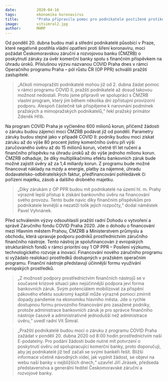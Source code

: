 ```yaml
---
date:         2020-04-16
tags:         ekonomika koronavirus
title:        "Praha připravila pomoc pro podnikatele postižené protikoronavirovými opatřeními"
image: 	      vitsimral2.jpg
author:       MHMP
---
```


Od pondělí 20. dubna budou malí a střední podnikatelé působící v Praze, které negativně postihla vládní opatření proti šíření koronaviru, moci požádat Českomoravskou záruční a rozvojovou banku (ČMZRB) o poskytnutí záruky za úvěr komerční banky spolu s finančním příspěvkem na úhradu úroků. Příslušnou výzvu nazvanou COVID Praha dnes v rámci Operačního programu Praha – pól růstu ČR (OP PPR) schválili pražští zastupitelé.

> „Ačkoli mimopražští podnikatelé mohou již od 2. dubna žádat pomoc v rámci programu COVID II, pražští podnikatelé až dosud takovou možnost nedostali. Proto jsme připravili ve spolupráci s ČMZRB vlastní program, který jim během několika dní zpřístupní provizorní podporu. Alespoň částečně tak přispějeme k narovnání podmínek pražských a mimopražských podnikatelů,“ řekl pražský primátor Zdeněk Hřib.

Na program COVID Praha je vyčleněno 600 milionů korun, přičemž žádosti o záruku budou zájemci moci ČMZRB podávat již od pondělí. Parametry záruky budou stejné jako v případě COVID II: podniky budou moci získat záruku až do výše 80 procent jistiny komerčního úvěru při výši zaručovaného úvěru až do 15 milionů korun, včetně tří let ručení a finančního příspěvku na úhradu úroků až do výše jednoho milionu korun. ČMZRB odhaduje, že díky multiplikačnímu efektu bankovních záruk bude možné zajistit úvěry až za 1,4 miliardy korun. Z programu bude možné financovat náklady na mzdy a energie, platby za nájemné, úhradu dodavatelsko-odběratelských faktur, předfinancování pohledávek či pořízení majetku, zásob a dalšího drobného majetku.

> „Díky zárukám z OP PPR budou mít podnikatelé na území hl. m. Prahy výrazně lepší přístup k získání bankovního úvěru na financování svého provozu. Tento bude navíc díky finančním příspěvkům pro podnikatele levnější a nezatíží tolik jejich rozpočty,“ dodal náměstek Pavel Vyhnánek.

Před schválením výzvy odsouhlasili pražští radní Dohodu o vytvoření a správě Záručního fondu COVID Praha 2020. Jde o dohodu o financování mezi Hlavním městem Prahou, ČMZRB a Ministerstvem průmyslu a obchodu, která upravuje podporu podniků prostřednictvím záručního finančního nástroje. Tento nástroj je spolufinancován z evropských strukturálních fondů v rámci prioritní osy 1 OP PPR – Posílení výzkumu, technologického rozvoje a inovací. Financování nového záručního programu si vyžádalo realokaci prostředků dostupných v pražském operačním programu. Finanční nástroje představují účinnější formu využívání evropských prostředků.

> „Z možností podpory prostřednictvím finančních nástrojů se v současné krizové situaci jako nejúčinnější podpora jeví forma bankovních záruk. Svým potenciálem mobilizovat za přispění pákového efektu soukromý kapitál může výrazně pomoci zmírnit dopady pandemie na ekonomiku hlavního města. Jde o rychle dostupnou formu provozního financování pro zasažené podniky, protože administrace bankovních záruk je pro správce finančního nástroje časově a administrativně jednodušší než administrace úvěru,“ uvedl radní Vít Šimral.

> „Pražští podnikatelé budou moci o záruku z programu COVID Praha zažádat v pondělí 20. dubna 2020 od 8:00 hodin prostřednictvím naší E-podatelny. Pro podání žádosti bude nutné mít potvrzení o poskytnutí úvěru od spolupracující komerční banky, proto doporučuji, aby jej podnikatelé již teď začali se svými bankéři řešit. Bližší informace včetně návodných videí, jak vyplnit žádost, se objeví na webu naší banky v nejbližších dnech,“ uzavřel Jiří Jirásek, předseda představenstva a generální ředitel Českomoravské záruční a rozvojové banky.

 

